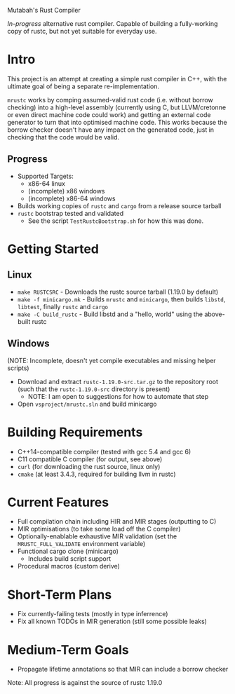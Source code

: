 Mutabah's Rust Compiler

_In-progress_ alternative rust compiler. Capable of building a fully-working copy of rustc, but not yet suitable for everyday use.

Intro
===
This project is an attempt at creating a simple rust compiler in C++, with the ultimate goal of being a separate re-implementation.

`mrustc` works by comping assumed-valid rust code (i.e. without borrow checking) into a high-level assembly (currently using C, but LLVM/cretonne or even direct machine code could work) and getting an external code generator to turn that into optimised machine code. This works because the borrow checker doesn't have any impact on the generated code, just in checking that the code would be valid.

Progress
--------
- Supported Targets:
  - x86-64 linux
  - (incomplete) x86 windows
  - (incomplete) x86-64 windows
- Builds working copies of `rustc` and `cargo` from a release source tarball
- `rustc` bootstrap tested and validated
  - See the script `TestRustcBootstrap.sh` for how this was done.

Getting Started
===============

Linux
-----
- `make RUSTCSRC` - Downloads the rustc source tarball (1.19.0 by default)
- `make -f minicargo.mk` - Builds `mrustc` and `minicargo`, then builds `libstd`, `libtest`, finally `rustc` and `cargo`
- `make -C build_rustc` - Build libstd and a "hello, world" using the above-built rustc

Windows
--------
(NOTE: Incomplete, doesn't yet compile executables and missing helper scripts)
- Download and extract `rustc-1.19.0-src.tar.gz` to the repository root (such that the `rustc-1.19.0-src` directory is present)
  - NOTE: I am open to suggestions for how to automate that step
- Open `vsproject/mrustc.sln` and build minicargo

Building Requirements
=====================
- C++14-compatible compiler (tested with gcc 5.4 and gcc 6)
- C11 compatible C compiler (for output, see above)
- `curl` (for downloading the rust source, linux only)
- `cmake` (at least 3.4.3, required for building llvm in rustc)

Current Features
===
- Full compilation chain including HIR and MIR stages (outputting to C)
- MIR optimisations (to take some load off the C compiler)
- Optionally-enablable exhaustive MIR validation (set the `MRUSTC_FULL_VALIDATE` environment variable)
- Functional cargo clone (minicargo)
  - Includes build script support
- Procedural macros (custom derive)

Short-Term Plans
===
- Fix currently-failing tests (mostly in type inferrence)
- Fix all known TODOs in MIR generation (still some possible leaks)

Medium-Term Goals
===
- Propagate lifetime annotations so that MIR can include a borrow checker

Note: All progress is against the source of rustc 1.19.0

